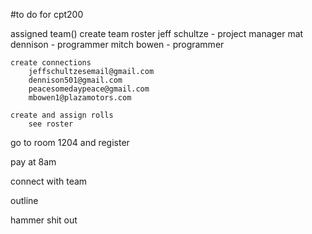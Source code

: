 #to do for cpt200

assigned team()
	create team roster
		jeff schultze - project manager
		mat dennison - programmer
		mitch bowen - programmer
		
	create connections
		jeffschultzesemail@gmail.com
		dennison501@gmail.com
		peacesomedaypeace@gmail.com
		mbowen1@plazamotors.com
		
	create and assign rolls
		see roster
	
go to room 1204 and register

pay at 8am

connect with team

outline

hammer shit out

